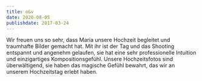 ```yaml
---
title: o&v
date: 2020-08-05
publishdate: 2017-03-24
---
```

Wir freuen uns so sehr, dass Maria unsere Hochzeit begleitet und traumhafte Bilder gemacht hat. Mit
ihr ist der Tag und das Shooting entspannt und angenehm gelaufen, sie hat eine sehr professionelle
Intuition und einzigartiges Kompositionsgefühl. Unsere Hochzeitsfotos sind überwältigend, sie haben
das magische Gefühl bewahrt, das wir an unserem Hochzeitstag erlebt haben.

